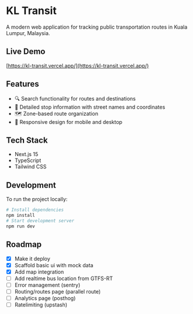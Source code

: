 # KL Transit

A modern web application for tracking public transportation routes in Kuala Lumpur, Malaysia.

## Live Demo

[https://kl-transit.vercel.app/](https://kl-transit.vercel.app/)

## Features

- 🔍 Search functionality for routes and destinations
- 📍 Detailed stop information with street names and coordinates
- 🗺️ Zone-based route organization
- 📱 Responsive design for mobile and desktop

## Tech Stack

- Next.js 15
- TypeScript
- Tailwind CSS

## Development

To run the project locally:

```bash
# Install dependencies
npm install
# Start development server
npm run dev
```

## Roadmap

- [x] Make it deploy
- [x] Scaffold basic ui with mock data
- [x] Add map integration
- [ ] Add realtime bus location from GTFS-RT
- [ ] Error management (sentry)
- [ ] Routing/routes page (parallel route)
- [ ] Analytics page (posthog)
- [ ] Ratelimiting (upstash)
